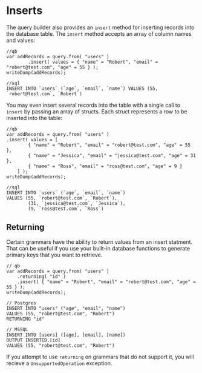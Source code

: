 # Inserts

The query builder also provides an `insert` method for inserting records into the database table. The `insert` method accepts an array of column names and values:

```text
//qb
var addRecords = query.from( "users" )
        .insert( values = { "name" = "Robert", "email" = "robert@test.com", "age" = 55 } );
writeDump(addRecords);

//sql
INSERT INTO `users` (`age`, `email`, `name`) VALUES (55, `robert@test.com`, `Robert`)
```

You may even insert several records into the table with a single call to `insert` by passing an array of structs. Each struct represents a row to be inserted into the table:

```text
//qb
var addRecords = query.from( "users" )
.insert( values = [
        { "name" = "Robert", "email" = "robert@test.com", "age" = 55 },
        { "name" = "Jessica", "email" = "jessica@test.com", "age" = 31 },
        { "name" = "Ross", "email" = "ross@test.com", "age" = 9 }
    ] );
writeDump(addRecords);

//sql
INSERT INTO `users` (`age`, `email`, `name`)
VALUES (55, `robert@test.com`, `Robert`),
        (31, `jessica@test.com`, `Jessica`),
        (9, `ross@test.com`, `Ross`)
```

## Returning

Certain grammars have the ability to return values from an insert statment. That can be useful if you use your built-in database functions to generate primary keys that you want to retrieve.

```text
// qb
var addRecords = query.from( "users" )
    .returning( "id" )
    .insert( { "name" = "Robert", "email" = "robert@test.com", "age" = 55 } );
writeDump(addRecords);

// Postgres
INSERT INTO "users" ("age", "email", "name")
VALUES (55, "robert@test.com", "Robert")
RETURNING "id"

// MSSQL
INSERT INTO [users] ([age], [email], [name])
OUTPUT INSERTED.[id]
VALUES (55, "robert@test.com", "Robert")
```

If you attempt to use `returning` on grammars that do not support it, you will recieve a `UnsupportedOperation` exception.


